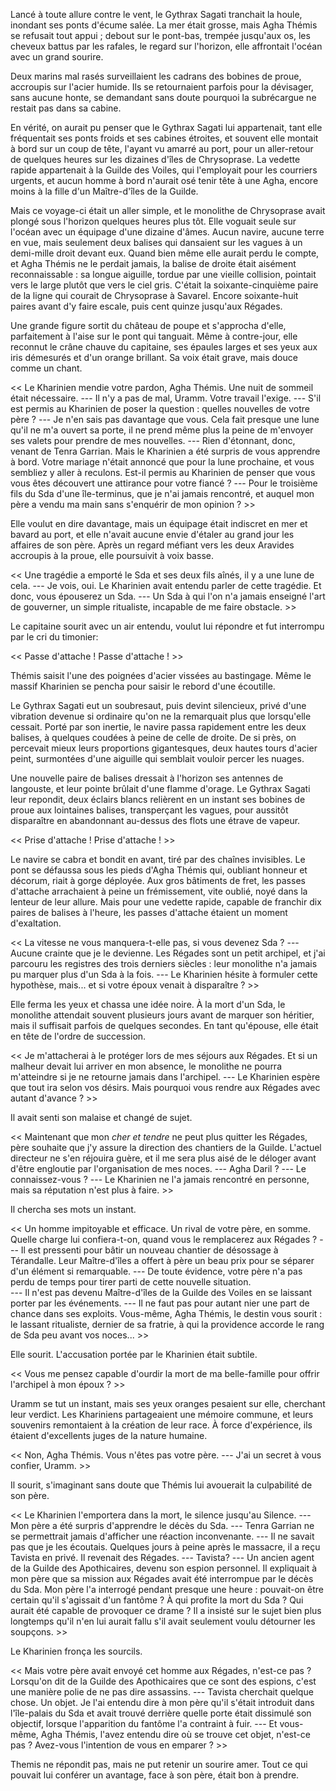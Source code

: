 Lancé à toute allure contre le vent, le Gythrax Sagati tranchait la houle, inondant ses ponts d'écume salée. La mer était grosse, mais Agha Thémis se refusait tout appui ; debout sur le pont-bas, trempée jusqu'aux os, les cheveux battus par les rafales, le regard sur l'horizon, elle affrontait l'océan avec un grand sourire. 

Deux marins mal rasés surveillaient les cadrans des bobines de proue, accroupis sur l'acier humide. Ils se retournaient parfois pour la dévisager, sans aucune honte, se demandant sans doute pourquoi la subrécargue ne restait pas dans sa cabine. 

En vérité, on aurait pu penser que le Gythrax Sagati lui appartenait, tant elle fréquentait ses ponts froids et ses cabines étroites, et souvent elle montait à bord sur un coup de tête, l'ayant vu amarré au port, pour un aller-retour de quelques heures sur les dizaines d'îles de Chrysoprase. La vedette rapide appartenait à la Guilde des Voiles, qui l'employait pour les courriers urgents, et aucun homme à bord n'aurait osé tenir tête à une Agha, encore moins à la fille d'un Maître-d'îles de la Guilde. 

Mais ce voyage-ci était un aller simple, et le monolithe de Chrysoprase avait plongé sous l'horizon quelques heures plus tôt. Elle voguait seule sur l'océan avec un équipage d'une dizaine d'âmes. Aucun navire, aucune terre en vue, mais seulement deux balises qui dansaient sur les vagues à un demi-mille droit devant eux. Quand bien même elle aurait perdu le compte, et Agha Thémis ne le perdait jamais, la balise de droite était aisément reconnaissable : sa longue aiguille, tordue par une vieille collision, pointait vers le large plutôt que vers le ciel gris. C'était la soixante-cinquième paire de la ligne qui courait de Chrysoprase à Savarel. Encore soixante-huit paires avant d'y faire escale, puis cent quinze jusqu'aux Régades. 

Une grande figure sortit du château de poupe et s'approcha d'elle, parfaitement à l'aise sur le pont qui tanguait. Même à contre-jour, elle reconnut le crâne chauve du capitaine, ses épaules larges et ses yeux aux iris démesurés et d'un orange brillant. Sa voix était grave, mais douce comme un chant. 

<< Le Kharinien mendie votre pardon, Agha Thémis. Une nuit de sommeil était nécessaire.
--- Il n'y a pas de mal, Uramm. Votre travail l'exige. 
--- S'il est permis au Kharinien de poser la question : quelles nouvelles de votre père ? 
--- Je n'en sais pas davantage que vous. Cela fait presque une lune qu'il ne m'a ouvert sa porte, il ne prend même plus la peine de m'envoyer ses valets pour prendre de mes nouvelles.
--- Rien d'étonnant, donc, venant de Tenra Garrian. Mais le Kharinien a été surpris de vous apprendre à bord. Votre mariage n'était annoncé que pour la lune prochaine, et vous sembliez y aller à reculons. Est-il permis au Kharinien de penser que vous vous êtes découvert une attirance pour votre fiancé ? 
--- Pour le troisième fils du Sda d'une île-terminus, que je n'ai jamais rencontré, et auquel mon père a vendu ma main sans s'enquérir de mon opinion ? >>

Elle voulut en dire davantage, mais un équipage était indiscret en mer et bavard au port, et elle n'avait aucune envie d'étaler au grand jour les affaires de son père. Après un regard méfiant vers les deux Aravides accroupis à la proue, elle poursuivit à voix basse. 

<< Une tragédie a emporté le Sda et ses deux fils aînés, il y a une lune de cela. 
--- Je vois, oui. Le Kharinien avait entendu parler de cette tragédie. Et donc, vous épouserez un Sda.
--- Un Sda à qui l'on n'a jamais enseigné l'art de gouverner, un simple ritualiste, incapable de me faire obstacle. >>

Le capitaine sourit avec un air entendu, voulut lui répondre et fut interrompu par le cri du timonier: 

<< Passe d'attache ! Passe d'attache ! >>

Thémis saisit l'une des poignées d'acier vissées au bastingage. Même le massif Kharinien se pencha pour saisir le rebord d'une écoutille.

Le Gythrax Sagati eut un soubresaut, puis devint silencieux, privé d'une vibration devenue si ordinaire qu'on ne la remarquait plus que lorsqu'elle cessait. Porté par son inertie, le navire passa rapidement entre les deux balises, à quelques coudées à peine de celle de droite. De si près, on percevait mieux leurs proportions gigantesques, deux hautes tours d'acier peint, surmontées d'une aiguille qui semblait vouloir percer les nuages.

Une nouvelle paire de balises dressait à l'horizon ses antennes de langouste, et leur pointe brûlait d'une flamme d'orage. Le Gythrax Sagati leur repondit, deux éclairs blancs relièrent en un instant ses bobines de proue aux lointaines balises, transperçant les vagues, pour aussitôt disparaître en abandonnant au-dessus des flots une étrave de vapeur.

<< Prise d'attache ! Prise d'attache ! >>

Le navire se cabra et bondit en avant, tiré par des chaînes invisibles. Le pont se défaussa sous les pieds d'Agha Thémis qui, oubliant honneur et décorum, riait à gorge déployée.  Aux gros bâtiments de fret, les passes d'attache arrachaient à peine un frémissement, vite oublié, noyé dans la lenteur de leur allure. Mais pour une vedette rapide, capable de franchir dix paires de balises à l'heure, les passes d'attache étaient un moment d'exaltation. 

<< La vitesse ne vous manquera-t-elle pas, si vous devenez Sda ?
--- Aucune crainte que je le devienne. Les Régades sont un petit archipel, et j'ai parcouru les registres des trois derniers siècles : leur monolithe n'a jamais pu marquer plus d'un Sda à la fois.
--- Le Kharinien hésite à formuler cette hypothèse, mais... et si votre époux venait à disparaître ? >>

Elle ferma les yeux et chassa une idée noire. À la mort d'un Sda, le monolithe attendait souvent plusieurs jours avant de marquer son héritier, mais il suffisait parfois de quelques secondes. En tant qu'épouse, elle était en tête de l'ordre de succession. 

<< Je m'attacherai à le protéger lors de mes séjours aux Régades. Et si un malheur devait lui arriver en mon absence, le monolithe ne pourra m'atteindre si je ne retourne jamais dans l'archipel.
--- Le Kharinien espère que tout ira selon vos désirs. Mais pourquoi vous rendre aux Régades avec autant d'avance ? >>

Il avait senti son malaise et changé de sujet.

<< Maintenant que mon *cher et tendre* ne peut plus quitter les Régades, père souhaite que j'y assure la direction des chantiers de la Guilde. L'actuel directeur ne s'en réjouira guère, et il me sera plus aisé de le déloger avant d'être engloutie par l'organisation de mes noces. 
--- Agha Daril ? 
--- Le connaissez-vous ? 
--- Le Kharinien ne l'a jamais rencontré en personne, mais sa réputation n'est plus à faire. >>

Il chercha ses mots un instant. 

<< Un homme impitoyable et efficace. Un rival de votre père, en somme. Quelle charge lui confiera-t-on, quand vous le remplacerez aux Régades ? 
--- Il est pressenti pour bâtir un nouveau chantier de désossage à Térandalle. Leur Maître-d'îles a offert à père un beau prix pour se séparer d'un élément si remarquable. 
--- De toute évidence, votre père n'a pas perdu de temps pour tirer parti de cette nouvelle situation.  
--- Il n'est pas devenu Maître-d'îles de la Guilde des Voiles en se laissant porter par les événements.
--- Il ne faut pas pour autant nier une part de chance dans ses exploits. Vous-même, Agha Thémis, le destin vous sourit : le lassant ritualiste, dernier de sa fratrie, à qui la providence accorde le rang de Sda peu avant vos noces... >>

Elle sourit. L'accusation portée par le Kharinien était subtile. 

<< Vous me pensez capable d'ourdir la mort de ma belle-famille pour offrir l'archipel à mon époux ? >>

Uramm se tut un instant, mais ses yeux oranges pesaient sur elle, cherchant leur verdict. Les Khariniens partageaient une mémoire commune, et leurs souvenirs remontaient à la création de leur race. À force d'expérience, ils étaient d'excellents juges de la nature humaine. 

<< Non, Agha Thémis. Vous n'êtes pas votre père. 
--- J'ai un secret à vous confier, Uramm. >>

Il sourit, s'imaginant sans doute que Thémis lui avouerait la culpabilité de son père.

<< Le Kharinien l'emportera dans la mort, le silence jusqu'au Silence. 
--- Mon père a été surpris d'apprendre le décès du Sda.
--- Tenra Garrian ne se permettrait jamais d'afficher une réaction inconvenante.
--- Il ne savait pas que je les écoutais. Quelques jours à peine après le massacre, il a reçu Tavista en privé. Il revenait des Régades. 
--- Tavista? 
--- Un ancien agent de la Guilde des Apothicaires, devenu son espion personnel. Il expliquait à mon père que sa mission aux Régades avait été interrompue par le décès du Sda. Mon père l'a interrogé pendant presque une heure : pouvait-on être certain qu'il s'agissait d'un fantôme ? À qui profite la mort du Sda ? Qui aurait été capable de provoquer ce drame ? Il a insisté sur le sujet bien plus longtemps qu'il n'en lui aurait fallu s'il avait seulement voulu détourner les soupçons. >>

Le Kharinien fronça les sourcils. 

<< Mais votre père avait envoyé cet homme aux Régades, n'est-ce pas ? Lorsqu'on dit de la Guilde des Apothicaires que ce sont des espions, c'est une manière polie de ne pas dire assassins. 
--- Tavista cherchait quelque chose. Un objet. Je l'ai entendu dire à mon père qu'il s'était introduit dans l'île-palais du Sda et avait trouvé derrière quelle porte était dissimulé son objectif, lorsque l'apparition du fantôme l'a contraint à fuir. 
--- Et vous-même, Agha Thémis, l'avez entendu dire où se trouve cet objet, n'est-ce pas ? Avez-vous l'intention de vous en emparer ? >>

Themis ne répondit pas, mais ne put retenir un sourire amer. Tout ce qui pouvait lui conférer un avantage, face à son père, était bon à prendre. 
